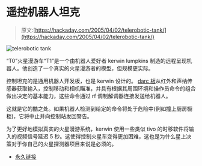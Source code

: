 # 遥控机器人坦克

> 原文:[https://hackaday.com/2005/04/02/telerobotic-tank/](https://hackaday.com/2005/04/02/telerobotic-tank/)

![telerobotic tank](../Images/c8ab2b2a33304a12c5273c77ff3c7764.png)

“T0”火星漫游车“T1”是一个由机器人爱好者 kerwin lumpkins 制造的远程呈现机器人。他创造了一个真实的火星漫游者的模型，但规模更实际。

控制坦克的是通用机器人开发板，也是 kerwin 设计的。 [darc 板](http://www.ranchbots.com/DARC_board/darc_board.htm)从红外和声纳传感器获取输入，控制移动和相机瞄准，并具有根据其周围环境和操作员命令的组合做出决定的基本能力，这些命令通过 rf 调制解调器连接发送给机器人。

这就是它的酷之处。如果机器人检测到给定的命令将处于危险中(例如撞上厨房橱柜)，它将中止并向控制站发回警告。

为了更好地模拟真实的火星漫游系统，kerwin 使用一些类似 tivo 的时移软件将输入的视频信号延迟 5 秒。这使得控制火星车变得更加困难，这也是为什么星上决策对于你自己的火星探测器项目来说是必须的。

*   [永久链接](http://www.ranchbots.com/mars_rover/rover.htm)